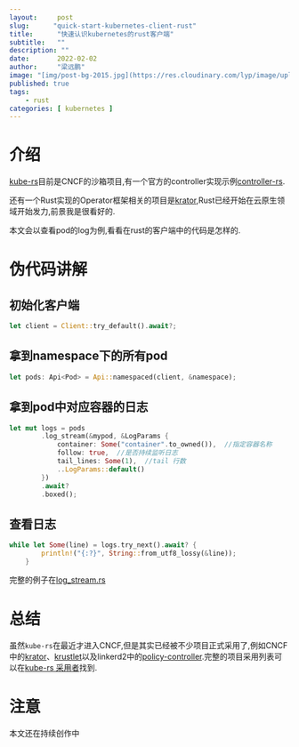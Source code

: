 ```yaml
---
layout:     post 
slug:      "quick-start-kubernetes-client-rust"
title:      "快速认识kubernetes的rust客户端"
subtitle:   ""
description: ""
date:       2022-02-02
author:     "梁远鹏"
image: "[img/post-bg-2015.jpg](https://res.cloudinary.com/lyp/image/upload/v1581729516/hugo/blog.github.io/avian-beak-bird-blur-416117.jpg)"
published: true
tags:
    - rust 
categories: [ kubernetes ]
---
```


# 介绍  

[kube-rs](https://github.com/kube-rs/kube-rs)目前是CNCF的沙箱项目,有一个官方的controller实现示例[controller-rs](https://github.com/kube-rs/controller-rs).  

还有一个Rust实现的Operator框架相关的项目是[krator](https://github.com/krator-rs/krator),Rust已经开始在云原生领域开始发力,前景我是很看好的.

本文会以查看pod的log为例,看看在rust的客户端中的代码是怎样的.  

# 伪代码讲解  

## 初始化客户端  

```rust
let client = Client::try_default().await?;
```  

## 拿到namespace下的所有pod  

```rust
let pods: Api<Pod> = Api::namespaced(client, &namespace);
```  

## 拿到pod中对应容器的日志  

```rust
let mut logs = pods
        .log_stream(&mypod, &LogParams {
            container: Some("container".to_owned()),  //指定容器名称
            follow: true,  //是否持续监听日志
            tail_lines: Some(1),  //tail 行数
            ..LogParams::default()
        })
        .await?
        .boxed();
```  

## 查看日志  

```rust
while let Some(line) = logs.try_next().await? {
        println!("{:?}", String::from_utf8_lossy(&line));
    }
```  

完整的例子在[log_stream.rs](https://github.com/kube-rs/kube-rs/blob/bf3b248f0c96b229863e0bff510fdf118efd2381/examples/log_stream.rs)  

# 总结  

虽然`kube-rs`在最近才进入CNCF,但是其实已经被不少项目正式采用了,例如CNCF中的[krator](https://github.com/krator-rs/krator)、[krustlet](https://github.com/krustlet/krustlet)以及linkerd2中的[policy-controller](https://github.com/linkerd/linkerd2/tree/main/policy-controller).完整的项目采用列表可以在[kube-rs 采用者](https://github.com/kube-rs/kube-rs/blob/master/ADOPTERS.md)找到.


# 注意

本文还在持续创作中
